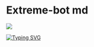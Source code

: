 # Extreme-bot md
   <a><img src='https://file.io/L8iezL3fV8d9'/></a><a><img/></a>
<p align="center">

  <a href ="https://git.io/typing-svg"><img src="https://readme-typing-svg.demolab.com?font=EB+Garamond and weight=800&size=28&duration=4000&pause=1000&random=false&width435&lines=+_____EXTREME+BOT_______;THE+LATEST+AND+BEST+WA+BOT;DEVELOPED+BY+TECH765;RELEASED+ON+15%2F7%2F2024." alt="Typing SVG"/></a>
</p>

